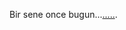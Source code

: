 <html>
	<head>
  <title>Selif.nl</title>
  <meta http-equiv="refresh" content="5; URL=https://youtu.be/YD-dvj5awec" />
</head>
<body>
  <p>Bir sene once bugun...<a href="https://youtu.be/YD-dvj5awec">.....</a>.</p>
</body>
	
</html>
